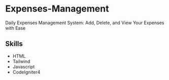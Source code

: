 # Expenses-Management
Daily Expenses Management System: Add, Delete, and View Your Expenses with Ease
## Skills
* HTML
* Tailwind
* Javascript
* CodeIgniter4
  
